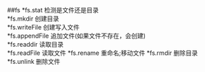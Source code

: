 ##fs
*fs.stat            检测是文件还是目录   
*fs.mkdir           创建目录    
*fs.writeFile       创建写入文件  
*fs.appendFile      追加文件(如果文件不存在，会创建)  
*fs.readdir         读取目录  
*fs.readFile        读取文件
*fs.rename          重命名;移动文件
*fs.rmdir           删除目录  
*fs.unlink          删除文件